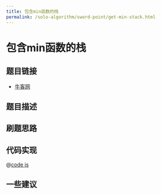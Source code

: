 ```yaml
---
title: 包含min函数的栈
permalink: /solo-algorithm/sword-point/get-min-stack.html
---
```


# 包含min函数的栈

## 题目链接

- [牛客网]()

## 题目描述

## 刷题思路

## 代码实现

@[code js](@algorithm/sword-point/栈队列堆/getMinInJSStack.js)

## 一些建议
